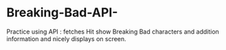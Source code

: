 # Breaking-Bad-API-
Practice using API : fetches Hit show Breaking Bad characters and addition information and nicely displays on screen.
